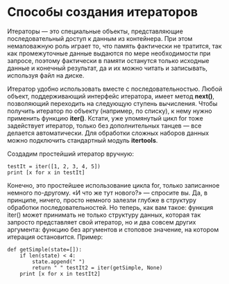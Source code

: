 # Способы создания итераторов

Итераторы — это специальные объекты, представляющие последовательный доступ к данным из контейнера. При этом немаловажную роль играет то, что память фактически не тратится, так как промежуточные данные выдаются по мере необходимости при запросе, поэтому фактически в памяти останутся только исходные данные и конечный результат, да и их можно читать и записывать, используя файл на диске.

Итератор удобно использовать вместе с последовательностью. Любой объект, поддерживающий интерфейс итератора, имеет метод **next()**, позволяющий переходить на следующую ступень вычисления. Чтобы получить итератор по объекту (например, по списку), к нему нужно применить функцию **iter()**. Кстати, уже упомянутый цикл for тоже задействует итератор, только без дополнительных танцев — все делается автоматически. Для обработки сложных наборов данных можно подключить стандартный модуль **itertools**.

Создадим простейший итератор вручную:
```
testIt = iter([1, 2, 3, 4, 5])
print [x for x in testIt]
```

Конечно, это простейшее использование цикла for, только записанное немного по-другому.
«И что же тут нового?» — спросите вы. Да, в принципе, ничего, просто немного залезли глубже в структуру обработки последовательностей. Но теперь, как вам такое: функция iter() может принимать не только структуру данных, которая так запросто представляет свой итератор, но и два совсем других аргумента: функцию без аргументов и стоповое значение, на котором итерация остановится. Пример:

```
def getSimple(state=[]):
    if len(state) < 4:
        state.append(" ")
        return " " testIt2 = iter(getSimple, None)
    print [x for x in testIt2]
```